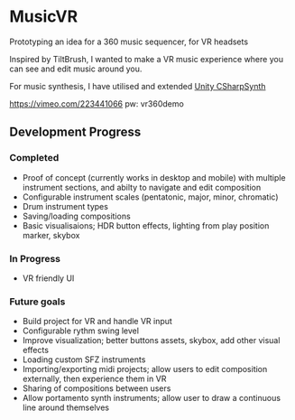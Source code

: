 # MusicVR

Prototyping an idea for a 360 music sequencer, for VR headsets

Inspired by TiltBrush, I wanted to make a VR music experience where you can see and edit music around you.

For music synthesis, I have utilised and extended [Unity CSharpSynth ](https://forum.unity3d.com/threads/unitysynth-full-xplatform-midi-synth.130104/)

https://vimeo.com/223441066  pw: vr360demo

## Development Progress

### Completed
- Proof of concept (currently works in desktop and mobile) with multiple instrument sections, and abilty to navigate and edit composition
- Configurable instrument scales (pentatonic, major, minor, chromatic)
- Drum instrument types
- Saving/loading compositions
- Basic visualisaions; HDR button effects, lighting from play position marker, skybox

### In Progress
- VR friendly UI

### Future goals
- Build project for VR and handle VR input
- Configurable rythm swing level 
- Improve visualization; better buttons assets, skybox, add other visual effects 
- Loading custom SFZ instruments
- Importing/exporting midi projects; allow users to edit composition externally, then experience them in VR
- Sharing of compositions between users
- Allow portamento synth instruments; allow user to draw a continuous line around themselves
